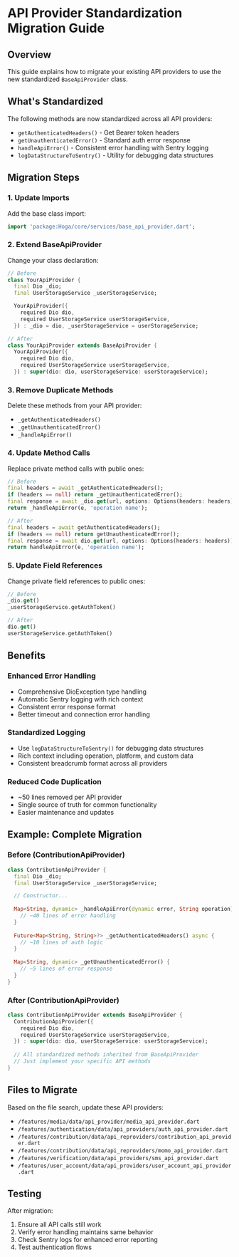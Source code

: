 # API Provider Standardization Migration Guide

## Overview
This guide explains how to migrate your existing API providers to use the new standardized `BaseApiProvider` class.

## What's Standardized
The following methods are now standardized across all API providers:
- `getAuthenticatedHeaders()` - Get Bearer token headers
- `getUnauthenticatedError()` - Standard auth error response
- `handleApiError()` - Consistent error handling with Sentry logging
- `logDataStructureToSentry()` - Utility for debugging data structures

## Migration Steps

### 1. Update Imports
Add the base class import:
```dart
import 'package:Hoga/core/services/base_api_provider.dart';
```

### 2. Extend BaseApiProvider
Change your class declaration:
```dart
// Before
class YourApiProvider {
  final Dio _dio;
  final UserStorageService _userStorageService;

  YourApiProvider({
    required Dio dio,
    required UserStorageService userStorageService,
  }) : _dio = dio, _userStorageService = userStorageService;

// After
class YourApiProvider extends BaseApiProvider {
  YourApiProvider({
    required Dio dio,
    required UserStorageService userStorageService,
  }) : super(dio: dio, userStorageService: userStorageService);
```

### 3. Remove Duplicate Methods
Delete these methods from your API provider:
- `_getAuthenticatedHeaders()`
- `_getUnauthenticatedError()`
- `_handleApiError()`

### 4. Update Method Calls
Replace private method calls with public ones:
```dart
// Before
final headers = await _getAuthenticatedHeaders();
if (headers == null) return _getUnauthenticatedError();
final response = await _dio.get(url, options: Options(headers: headers));
return _handleApiError(e, 'operation name');

// After
final headers = await getAuthenticatedHeaders();
if (headers == null) return getUnauthenticatedError();
final response = await dio.get(url, options: Options(headers: headers));
return handleApiError(e, 'operation name');
```

### 5. Update Field References
Change private field references to public ones:
```dart
// Before
_dio.get()
_userStorageService.getAuthToken()

// After  
dio.get()
userStorageService.getAuthToken()
```

## Benefits

### Enhanced Error Handling
- Comprehensive DioException type handling
- Automatic Sentry logging with rich context
- Consistent error response format
- Better timeout and connection error handling

### Standardized Logging
- Use `logDataStructureToSentry()` for debugging data structures
- Rich context including operation, platform, and custom data
- Consistent breadcrumb format across all providers

### Reduced Code Duplication
- ~50 lines removed per API provider
- Single source of truth for common functionality
- Easier maintenance and updates

## Example: Complete Migration

### Before (ContributionApiProvider)
```dart
class ContributionApiProvider {
  final Dio _dio;
  final UserStorageService _userStorageService;

  // Constructor...
  
  Map<String, dynamic> _handleApiError(dynamic error, String operation) {
    // ~40 lines of error handling
  }
  
  Future<Map<String, String>?> _getAuthenticatedHeaders() async {
    // ~10 lines of auth logic
  }
  
  Map<String, dynamic> _getUnauthenticatedError() {
    // ~5 lines of error response
  }
}
```

### After (ContributionApiProvider)
```dart
class ContributionApiProvider extends BaseApiProvider {
  ContributionApiProvider({
    required Dio dio,
    required UserStorageService userStorageService,
  }) : super(dio: dio, userStorageService: userStorageService);
  
  // All standardized methods inherited from BaseApiProvider
  // Just implement your specific API methods
}
```

## Files to Migrate
Based on the file search, update these API providers:
- `/features/media/data/api_provider/media_api_provider.dart`
- `/features/authentication/data/api_providers/auth_api_provider.dart`
- `/features/contribution/data/api_reproviders/contribution_api_provider.dart`
- `/features/contribution/data/api_reproviders/momo_api_provider.dart`
- `/features/verification/data/api_providers/sms_api_provider.dart`
- `/features/user_account/data/api_providers/user_account_api_provider.dart`

## Testing
After migration:
1. Ensure all API calls still work
2. Verify error handling maintains same behavior
3. Check Sentry logs for enhanced error reporting
4. Test authentication flows
